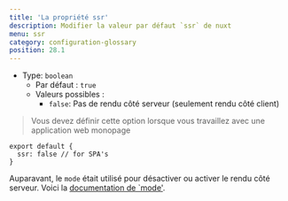 ```yaml
---
title: 'La propriété ssr'
description: Modifier la valeur par défaut `ssr` de nuxt
menu: ssr
category: configuration-glossary
position: 28.1
---
```


- Type: `boolean`
  - Par défaut : `true`
  - Valeurs possibles :
    - `false`: Pas de rendu côté serveur (seulement rendu côté client)

> Vous devez définir cette option lorsque vous travaillez avec une application web monopage

```js{}[nuxt.config.js]
export default {
  ssr: false // for SPA's
}
```

<base-alert type="next">

Auparavant, le `mode` était utilisé pour désactiver ou activer le rendu côté serveur. Voici la [documentation de `mode'](/docs/2.x/configuration-glossary/configuration-mode).

</base-alert>
